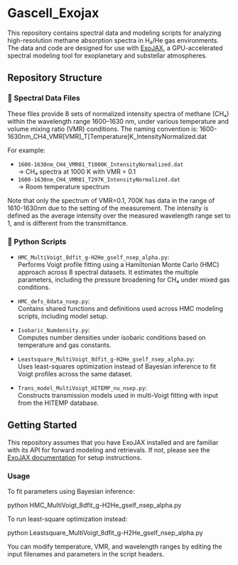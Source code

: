 # Gascell_Exojax

This repository contains spectral data and modeling scripts for analyzing high-resolution methane absorption spectra in H₂/He gas environments. The data and code are designed for use with [ExoJAX](https://github.com/HajimeKawahara/exojax), a GPU-accelerated spectral modeling tool for exoplanetary and substellar atmospheres.

## Repository Structure
### 📁 Spectral Data Files
These files provide 8 sets of normalized intensity spectra of methane (CH₄) within the wavelength range 1600–1630 nm, under various temperature and volume mixing ratio (VMR) conditions. The naming convention is:
1600-1630nm_CH4_VMR[VMR]_T[Temperature]K_IntensityNormalized.dat

For example:
- `1600-1630nm_CH4_VMR01_T1000K_IntensityNormalized.dat`  
  → CH₄ spectra at 1000 K with VMR = 0.1
- `1600-1630nm_CH4_VMR01_T297K_IntensityNormalized.dat`  
  → Room temperature spectrum

Note that only the spectrum of VMR=0.1, 700K has data in the range of 1610-1630nm due to the setting of the measurement.
The intensity is defined as the average intensity over the measured wavelength range set to 1, and is different from the transmittance.

### 🧮 Python Scripts

- `HMC_MultiVoigt_8dfit_g-H2He_gself_nsep_alpha.py`:  
  Performs Voigt profile fitting using a Hamiltonian Monte Carlo (HMC) approach across 8 spectral datasets. It estimates the multiple parameters, including the pressure broadening for CH₄ under mixed gas conditions.

- `HMC_defs_8data_nsep.py`:  
  Contains shared functions and definitions used across HMC modeling scripts, including model setup.

- `Isobaric_Numdensity.py`:  
  Computes number densities under isobaric conditions based on temperature and gas constants.

- `Leastsquare_MultiVoigt_8dfit_g-H2He_gself_nsep_alpha.py`:  
  Uses least-squares optimization instead of Bayesian inference to fit Voigt profiles across the same dataset.

- `Trans_model_MultiVoigt_HITEMP_nu_nsep.py`:  
  Constructs transmission models used in multi-Voigt fitting with input from the HITEMP database.



## Getting Started

This repository assumes that you have ExoJAX installed and are familiar with its API for forward modeling and retrievals. If not, please see the [ExoJAX documentation](https://github.com/HajimeKawahara/exojax) for setup instructions.


### Usage

To fit parameters using Bayesian inference:

python HMC_MultiVoigt_8dfit_g-H2He_gself_nsep_alpha.py

To run least-square optimization instead:

python Leastsquare_MultiVoigt_8dfit_g-H2He_gself_nsep_alpha.py

You can modify temperature, VMR, and wavelength ranges by editing the input filenames and parameters in the script headers.



